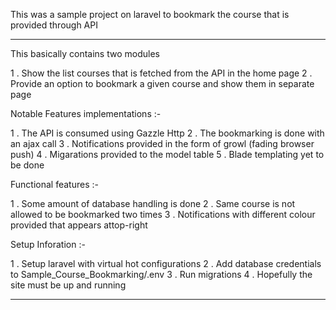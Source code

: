 This was a sample project on laravel to bookmark the course that is provided 
through API

**************************************************************************

This basically contains two modules

1 . Show the list courses that is fetched from the API in the home page
2 . Provide an option to bookmark a given course and show them in separate page

Notable Features implementations :-

1 . The API is consumed using Gazzle Http
2 . The bookmarking is done with an ajax call
3 . Notifications provided in the form of growl (fading browser push)
4 . Migarations provided to the model table
5 . Blade templating yet to be done

Functional features :-

1 . Some amount of database handling is done
2 . Same course is not allowed to be bookmarked two times
3 . Notifications with different colour provided that appears attop-right

Setup Inforation :-

1 . Setup laravel with virtual hot configurations
2 . Add database credentials to Sample_Course_Bookmarking/.env
3 . Run migrations
4 . Hopefully the site must be up and running

****************************************************************************
